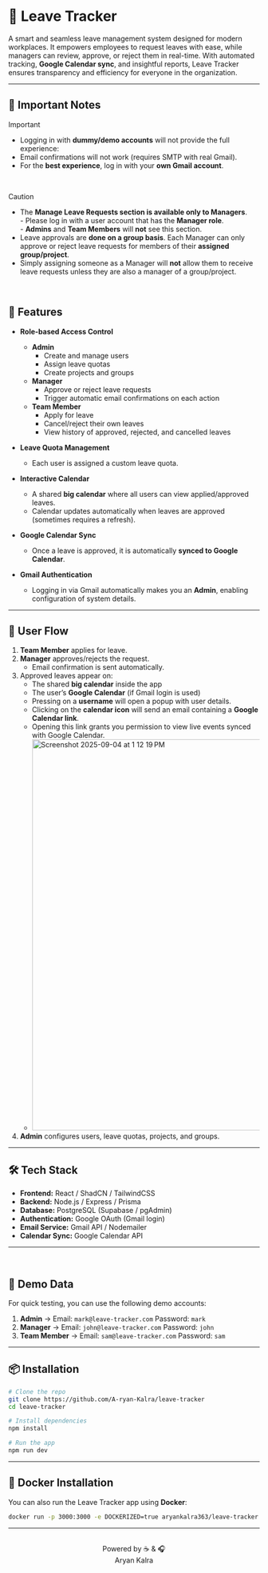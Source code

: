 # 📅 Leave Tracker  

A smart and seamless leave management system designed for modern workplaces. It empowers employees to request leaves with ease, while managers can review, approve, or reject them in real-time. With automated tracking, **Google Calendar sync**, and insightful reports, Leave Tracker ensures transparency and efficiency for everyone in the organization.  

---

## 📌 Important Notes  

> [!IMPORTANT]
> - Logging in with **dummy/demo accounts** will not provide the full experience:  
> - Email confirmations will not work (requires SMTP with real Gmail).   
> - For the **best experience**, log in with your **own Gmail account**. 

<br>

> [!CAUTION]
> - The **Manage Leave Requests section is available only to Managers**.  
    - Please log in with a user account that has the **Manager role**.  
    - **Admins** and **Team Members** will **not** see this section.   
> - Leave approvals are **done on a group basis**. Each Manager can only approve or reject leave requests for members of their **assigned group/project**.  
> - Simply assigning someone as a Manager will **not** allow them to receive leave requests unless they are also a manager of a group/project.

 <br/>

## 🚀 Features  

- **Role-based Access Control**  
  - **Admin**  
    - Create and manage users  
    - Assign leave quotas  
    - Create projects and groups  
  - **Manager**  
    - Approve or reject leave requests  
    - Trigger automatic email confirmations on each action  
  - **Team Member**  
    - Apply for leave  
    - Cancel/reject their own leaves  
    - View history of approved, rejected, and cancelled leaves  

- **Leave Quota Management**  
  - Each user is assigned a custom leave quota.  

- **Interactive Calendar**  
  - A shared **big calendar** where all users can view applied/approved leaves.  
  - Calendar updates automatically when leaves are approved (sometimes requires a refresh).  

- **Google Calendar Sync**  
  - Once a leave is approved, it is automatically **synced to Google Calendar**.  

- **Gmail Authentication**  
  - Logging in via Gmail automatically makes you an **Admin**, enabling configuration of system details.  

---

## 📖 User Flow  

1. **Team Member** applies for leave.  
2. **Manager** approves/rejects the request.  
   - Email confirmation is sent automatically.  
3. Approved leaves appear on:  
   - The shared **big calendar** inside the app  
   - The user’s **Google Calendar** (if Gmail login is used)
   - Pressing on a **username** will open a popup with user details.  
   - Clicking on the **calendar icon** will send an email containing a **Google Calendar link**.  
   - Opening this link grants you permission to view live events synced with Google Calendar.  
   - <img width="700" height="782" alt="Screenshot 2025-09-04 at 1 12 19 PM" src="https://github.com/user-attachments/assets/108b968a-c7aa-44f4-8556-b378b2732cc7" />
4. **Admin** configures users, leave quotas, projects, and groups.  

---

## 🛠️ Tech Stack  

- **Frontend:** React / ShadCN / TailwindCSS  
- **Backend:** Node.js / Express / Prisma  
- **Database:** PostgreSQL (Supabase / pgAdmin)  
- **Authentication:** Google OAuth (Gmail login)  
- **Email Service:** Gmail API / Nodemailer  
- **Calendar Sync:** Google Calendar API  

---

<br/>

## 🧪 Demo Data  

For quick testing, you can use the following demo accounts:  

1. **Admin** → Email: `mark@leave-tracker.com` Password: `mark`
2. **Manager** → Email: `john@leave-tracker.com` Password: `john`
3. **Team Member** → Email: `sam@leave-tracker.com`  Password: `sam`

---

## 📦 Installation  

```bash
# Clone the repo
git clone https://github.com/A-ryan-Kalra/leave-tracker
cd leave-tracker

# Install dependencies
npm install

# Run the app
npm run dev
```
---

## 🐳 Docker Installation  

You can also run the Leave Tracker app using **Docker**:  

```bash
docker run -p 3000:3000 -e DOCKERIZED=true aryankalra363/leave-tracker
```
---

<div align="center">

<br/>
Powered by ☕️ & 🎧 <br>
Aryan Kalra

</div>
